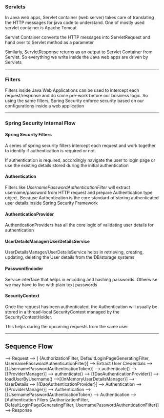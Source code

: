 

### Servlets

In Java web apps, Servlet container (web server) takes care of translating the HTTP messages for 
java code to understand. One of mostly used servlet container is Apache Tomcat.

Servlet Container converts the HTTP messages into ServletRequest and hand over to Servlet method as a parameter

Similarly, ServletResponse returns as an output to Servlet Container from Servlet. So everything we write inside the Java web apps are driven by Servlets

---

### Filters

Filters inside Java Web Applications can be used to intercept each request/response and do some pre-work before our business logic. So using the same filters, Spring Security enforce security based on our configurations inside a web application

---

### Spring Security Internal Flow


#### Spring Security Filters

A series of spring security filters intercept each request and work together to identify if authentication is required or not.

If authentication is required, accordingly navigate the user to login page or use the existing details stored during the initial authentication

#### Authentication
Filters like _UsernamePasswordAuthenticationFilter_ will extract username/password from HTTP request and prepare Authentication type object. Because Authentication is the core standard of storing authenticated user details inside Spring Security Framework

#### AuthenticationProvider
AuthenticationProviders has all the core logic of validating user details for authentication

#### UserDetailsManager/UserDetailsService
UserDetailsManager/UserDetailsService helps in retrieving, creating, updating, deleting the User details from the DB/storage systems

#### PasswordEncoder
Service interface that helps in encoding and hashing passwords. Otherwise we may have to live with plain text passwords

#### SecurityContext
Once the request has been authenticated, the Authentication will usually be stored in a thread-local SecurityContext managed by the SecurityContextHolder.

This helps during the upcoming requests from the same user

---


## Sequence Flow

 --> Request --> \[<Authentication Filters> {AuthorizationFilter, DefaultLoginPageGeneratingFilter, UsernamePasswordAuthenticationFilter}] --> Extract User Credentials --> \[<Authentication>{UsernamePasswordAuthenticationToken}] --> authenticate() --> \[<AuthenticationManager>{ProviderManager}] --> authenticate() --> \[<AuthenticationProvider>{DaoAuthenticationProvider}] --> loadUserByUsername() -->\[<UserDetailsService>{InMemoryUserDetailsManager}] --> UserDetails -->  \[<AuthenticationProvider>{DaoAuthenticationProvider}] --> Authentication --> \[<AuthenticationManager>{ProviderManager}] --> Authentication --> \[<Authentication>{UsernamePasswordAuthenticationToken} --> Authentication --> \[Authentication Filers {AuthorizationFilter, DefaultLoginPageGeneratingFilter, UsernamePasswordAuthenticationFilter}]  --> Response




